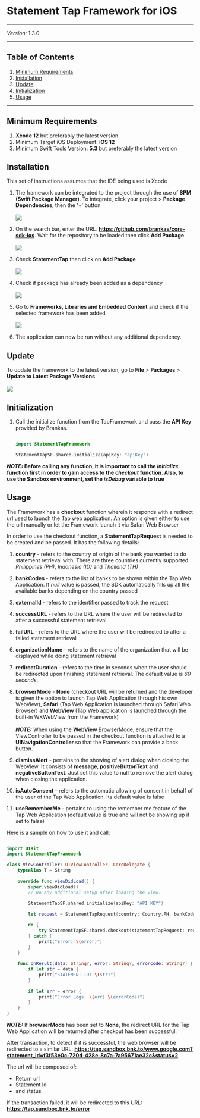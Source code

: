 # Statement Tap Framework for iOS
***
*Version:* 1.3.0
***


## Table of Contents

  1. [Minimum Requirements](#requirements)
  2. [Installation](#installation)
  3. [Update](#update)
  4. [Initialization](#initialization)
  5. [Usage](#usage)

***

## Minimum Requirements

1. **Xcode 12** but preferably the latest version
2. Minimum Target iOS Deployment: **iOS 12**
3. Minimum Swift Tools Version: **5.3** but preferably the latest version

## Installation

This set of instructions assumes that the IDE being used is Xcode

1. The framework can be integrated to the project through the use of **SPM (Swift Package Manager)**. To integrate, click your project > **Package Dependencies**, then the '+' button <br/><br/>![](screenshots/project.png)

2. On the search bar, enter the URL: **https://github.com/brankas/core-sdk-ios**. Wait for the repository to be loaded then click **Add Package** <br/><br/>![](screenshots/repo.png)

3. Check **StatementTap** then click on **Add Package** <br/><br/>![](screenshots/check_statement.png)

4. Check if package has already been added as a dependency <br/><br/>![](screenshots/check_package.png)

4. Go to **Frameworks, Libraries and Embedded Content** and check if the selected framework has been added <br/><br/>![](screenshots/framework.png)

5. The application can now be run without any additional dependency.

## Update

To update the framework to the latest version, go to **File** > **Packages** > **Update to Latest Package Versions** <br/><br/>![](screenshots/update.png)

## Initialization

1. Call the initialize function from the TapFramework and pass the **API Key** provided by Brankas.

	```swift

	import StatementTapFramework

	StatementTapSF.shared.initialize(apiKey: "apiKey")

	```

***NOTE:* Before calling any function, it is important to call the *initialize* function first in order to gain access to the *checkout* function. Also, to use the Sandbox environment, set the *isDebug* variable to true**

## Usage

The Framework has a **checkout** function wherein it responds with a redirect url used to launch the Tap web application. An option is given either to use the url manually or let the Framework launch it via Safari Web Browser

In order to use the checkout function, a **StatementTapRequest** is needed to be created and be passed. It has the following details:

1. **country** - refers to the country of origin of the bank you wanted to do statement retrieval with. There are three countries currently supported: *Philippines (PH)*, *Indonesia (ID)* and *Thailand (TH)*

2. **bankCodes** - refers to the list of banks to be shown within the Tap Web Application. If *null* value is passed, the SDK automatically fills up all the available banks depending on the country passed

3. **externalId** - refers to the identifier passed to track the request

4. **successURL** - refers to the URL where the user will be redirected to after a successful statement retrieval

5. **failURL** - refers to the URL where the user will be redirected to after a failed statement retrieval

6. **organizationName** - refers to the name of the organization that will be displayed while doing statement retrieval

7. **redirectDuration** - refers to the time in seconds when the user should be redirected upon finishing statement retrieval. The default value is *60 seconds*.

8. **browserMode** - **None** (checkout URL will be returned and the developer is given the option to launch Tap Web Application through his own WebView), **Safari** (Tap Web Application is launched through Safari Web Browser) and **WebView** (Tap Web application is launched through the built-in WKWebView from the Framework)<br/><br/>
***NOTE:*** When using the **WebView** BrowserMode, ensure that the ViewController to be passed in the checkout function is attached to a **UINavigationController** so that the Framework can provide a back button.

9. **dismissAlert** - pertains to the showing of alert dialog when closing the WebView. It consists of **message**, **positiveButtonText** and **negativeButtonText**. Just set this value to null to remove the alert dialog when closing the application.

10. **isAutoConsent** - refers to the automatic allowing of consent in behalf of the user of the Tap Web Application. Its default value is false

11. **useRememberMe** - pertains to using the remember me feature of the Tap Web Application (default value is true and will not be showing up if set to false)

Here is a sample on how to use it and call:

```swift

import UIKit
import StatementTapFramework

class ViewController: UIViewController, CoreDelegate {
    typealias T = String
    
    override func viewDidLoad() {
        super.viewDidLoad()
        // Do any additional setup after loading the view.
        
        StatementTapSF.shared.initialize(apiKey: "API KEY")

        let request = StatementTapRequest(country: Country.PH, bankCodes: nil, externalId: "External ID", successURL: "https://google.com", failURL: "https://hello.com", organizationName: "Organization Name", redirectDuration: 60, browserMode: StatementTapRequest.BrowserMode.WebView, dismissAlert: nil, useRememberMe: true)

        do {
            try StatementTapSF.shared.checkout(statementTapRequest: request, vc: self, delegate: self)
        } catch {
            print("Error: \(error)")
        }
    }
    
    func onResult(data: String?, error: String?, errorCode: String?) {
        if let str = data {
            print("STATEMENT ID: \(str)")
        }
        
        if let err = error {
            print("Error Logs: \(err) \(errorCode)")
        }
    }
}
```

***NOTE:*** If **browserMode** has been set to **None**, the redirect URL for the Tap Web Application will be returned after checkout has been successful.

After transaction, to detect if it is successful, the web browser will be redirected to a similar URL:
**https://tap.sandbox.bnk.to/www.google.com?statement_id=f3f53e0c-720d-428e-8c7a-7a95671ae32c&status=2**

The url will be composed of:
* Return url
* Statement Id
* and status

If the transaction failed, it will be redirected to this URL: **https://tap.sandbox.bnk.to/error**



